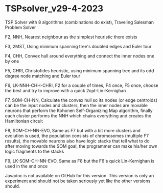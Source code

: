 # TSPsolver_v29-4-2023 
TSP Solver with 8 algorithms (combinations do exist), 
Traveling Salesman Problem Solver

F2, NNH,               Nearest neighbour as the simplest heuristic there exists 
 
F3, 2MST,              Using minimum spanning tree's doubled edges and Euler tour 
 
F4, CHH,               Convex hull around everything and connect the inner nodes one by one 
 
F5, CHRI,              Christofides heuristic, using minimum spanning tree and its odd degree node matching and Euler tour 
 
F6, LK-NNH-CHH-CHRI,   F2 for a couple of times, F4 once, F5 once, choose the best and try to improve with a quick 2opt-Lin-Kernighan 
 
F7, SOM-CH-NN,         Calculate the convex hull so its nodes (or edge centroids) can be the input nodes and clusters, then 
                      the inner nodes are movable neurons that perform the Kohonen Self-Organizing Map algorithm, finally 
                      each cluster performs the NNH which chains everything and creates the Hamiltonian circuit 
 
F8, SOM-CH-NN-EVO,     Same as F7 but with a bit more clusters and evolution is used, the population consists of 
                      chromosomes (multiple F7 results), the movable neurons also have logic stacks that tell what to do 
                      after moving towards the SOM goal, the programmer can make his/her own logic fragments to the stacks 
 
F9, LK-SOM-CH-NN-EVO,  Same as F8 but the F6's quick Lin-Kernighan is used in the end once 

Javadoc is not available on GitHub for this version. This version is only an experiment and should not be taken seriously yet like the other versions should.
